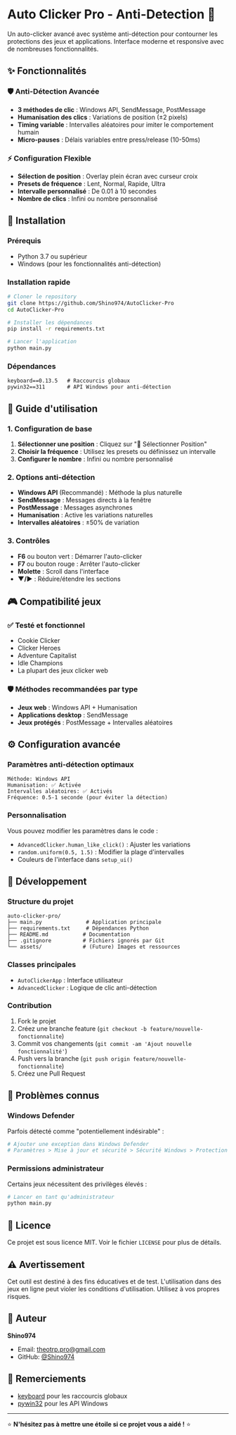 ﻿# Auto Clicker Pro - Anti-Detection 🎯

Un auto-clicker avancé avec système anti-détection pour contourner les protections des jeux et applications. Interface moderne et responsive avec de nombreuses fonctionnalités.

## ✨ Fonctionnalités

### 🛡️ Anti-Détection Avancée
- **3 méthodes de clic** : Windows API, SendMessage, PostMessage
- **Humanisation des clics** : Variations de position (±2 pixels)
- **Timing variable** : Intervalles aléatoires pour imiter le comportement humain
- **Micro-pauses** : Délais variables entre press/release (10-50ms)

### ⚡ Configuration Flexible
- **Sélection de position** : Overlay plein écran avec curseur croix
- **Presets de fréquence** : Lent, Normal, Rapide, Ultra
- **Intervalle personnalisé** : De 0.01 à 10 secondes
- **Nombre de clics** : Infini ou nombre personnalisé

## 🚀 Installation

### Prérequis
- Python 3.7 ou supérieur
- Windows (pour les fonctionnalités anti-détection)

### Installation rapide
```bash
# Cloner le repository
git clone https://github.com/Shino974/AutoClicker-Pro
cd AutoClicker-Pro

# Installer les dépendances
pip install -r requirements.txt

# Lancer l'application
python main.py
```

### Dépendances
```
keyboard==0.13.5   # Raccourcis globaux
pywin32==311       # API Windows pour anti-détection
```

## 📖 Guide d'utilisation

### 1. Configuration de base
1. **Sélectionner une position** : Cliquez sur "🎯 Sélectionner Position"
2. **Choisir la fréquence** : Utilisez les presets ou définissez un intervalle
3. **Configurer le nombre** : Infini ou nombre personnalisé

### 2. Options anti-détection
- **Windows API** (Recommandé) : Méthode la plus naturelle
- **SendMessage** : Messages directs à la fenêtre
- **PostMessage** : Messages asynchrones
- **Humanisation** : Active les variations naturelles
- **Intervalles aléatoires** : ±50% de variation

### 3. Contrôles
- **F6** ou bouton vert : Démarrer l'auto-clicker
- **F7** ou bouton rouge : Arrêter l'auto-clicker
- **Molette** : Scroll dans l'interface
- **▼/▶** : Réduire/étendre les sections

## 🎮 Compatibilité jeux

### ✅ Testé et fonctionnel
- Cookie Clicker
- Clicker Heroes
- Adventure Capitalist
- Idle Champions
- La plupart des jeux clicker web

### 🛡️ Méthodes recommandées par type
- **Jeux web** : Windows API + Humanisation
- **Applications desktop** : SendMessage
- **Jeux protégés** : PostMessage + Intervalles aléatoires

## ⚙️ Configuration avancée

### Paramètres anti-détection optimaux
```
Méthode: Windows API
Humanisation: ✅ Activée
Intervalles aléatoires: ✅ Activés
Fréquence: 0.5-1 seconde (pour éviter la détection)
```

### Personnalisation
Vous pouvez modifier les paramètres dans le code :
- `AdvancedClicker.human_like_click()` : Ajuster les variations
- `random.uniform(0.5, 1.5)` : Modifier la plage d'intervalles
- Couleurs de l'interface dans `setup_ui()`

## 🔧 Développement

### Structure du projet
```
auto-clicker-pro/
├── main.py              # Application principale
├── requirements.txt     # Dépendances Python
├── README.md           # Documentation
├── .gitignore          # Fichiers ignorés par Git
└── assets/             # (Future) Images et ressources
```

### Classes principales
- `AutoClickerApp` : Interface utilisateur
- `AdvancedClicker` : Logique de clic anti-détection

### Contribution
1. Fork le projet
2. Créez une branche feature (`git checkout -b feature/nouvelle-fonctionnalite`)
3. Commit vos changements (`git commit -am 'Ajout nouvelle fonctionnalité'`)
4. Push vers la branche (`git push origin feature/nouvelle-fonctionnalite`)
5. Créez une Pull Request

## 🐛 Problèmes connus

### Windows Defender
Parfois détecté comme "potentiellement indésirable" :
```bash
# Ajouter une exception dans Windows Defender
# Paramètres > Mise à jour et sécurité > Sécurité Windows > Protection contre les virus
```

### Permissions administrateur
Certains jeux nécessitent des privilèges élevés :
```bash
# Lancer en tant qu'administrateur
python main.py
```

## 📄 Licence

Ce projet est sous licence MIT. Voir le fichier `LICENSE` pour plus de détails.

## ⚠️ Avertissement

Cet outil est destiné à des fins éducatives et de test. L'utilisation dans des jeux en ligne peut violer les conditions d'utilisation. Utilisez à vos propres risques.

## 👤 Auteur

**Shino974**
- Email: theotrp.pro@gmail.com
- GitHub: [@Shino974](https://github.com/Shino974)

## 🙏 Remerciements

- [keyboard](https://github.com/boppreh/keyboard) pour les raccourcis globaux
- [pywin32](https://github.com/mhammond/pywin32) pour les API Windows

---

⭐ **N'hésitez pas à mettre une étoile si ce projet vous a aidé !** ⭐
